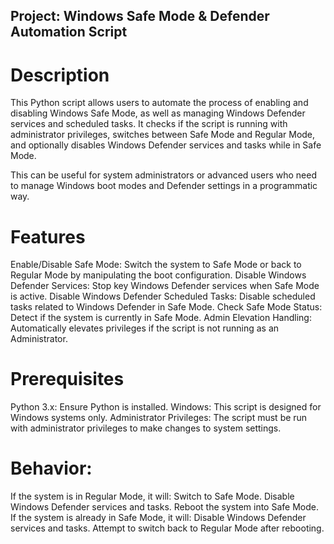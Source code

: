 ## Project: Windows Safe Mode & Defender Automation Script ##
# Description
This Python script allows users to automate the process of enabling and disabling Windows Safe Mode, as well as managing Windows Defender services and scheduled tasks. It checks if the script is running with administrator privileges, switches between Safe Mode and Regular Mode, and optionally disables Windows Defender services and tasks while in Safe Mode.

This can be useful for system administrators or advanced users who need to manage Windows boot modes and Defender settings in a programmatic way.

# Features
Enable/Disable Safe Mode: Switch the system to Safe Mode or back to Regular Mode by manipulating the boot configuration.
Disable Windows Defender Services: Stop key Windows Defender services when Safe Mode is active.
Disable Windows Defender Scheduled Tasks: Disable scheduled tasks related to Windows Defender in Safe Mode.
Check Safe Mode Status: Detect if the system is currently in Safe Mode.
Admin Elevation Handling: Automatically elevates privileges if the script is not running as an Administrator.

# Prerequisites
Python 3.x: Ensure Python is installed.
Windows: This script is designed for Windows systems only.
Administrator Privileges: The script must be run with administrator privileges to make changes to system settings.


# Behavior:

If the system is in Regular Mode, it will:
Switch to Safe Mode.
Disable Windows Defender services and tasks.
Reboot the system into Safe Mode.
If the system is already in Safe Mode, it will:
Disable Windows Defender services and tasks.
Attempt to switch back to Regular Mode after rebooting.
